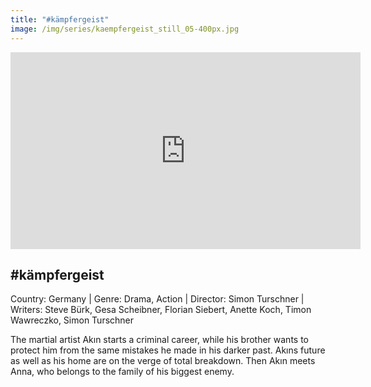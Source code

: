 ```yaml
---
title: "#kämpfergeist"
image: /img/series/kaempfergeist_still_05-400px.jpg
---
```

<iframe width="560" height="315" src="https://player.vimeo.com/video/343788407" frameborder="0" allow="accelerometer; autoplay; encrypted-media; gyroscope; picture-in-picture" allowfullscreen></iframe>

## #kämpfergeist 
Country: Germany | Genre: Drama, Action | Director: Simon Turschner | Writers: Steve Bürk, Gesa Scheibner, Florian Siebert, Anette Koch, Timon Wawreczko, Simon Turschner

The martial artist Akın starts a criminal career, while his brother wants to protect him from the same mistakes he made in his darker past. Akıns future as well as his home are on the verge of total breakdown. Then Akın meets Anna, who belongs to the family of his biggest enemy.